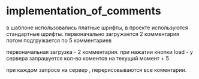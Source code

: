 # implementation_of_comments

в шаблоне использовались платные шрифты, в проекте используются стандартные шрифты.
первоначально загружается 2 комментария 
потом подгружается по 5 комментариев

первоначальная загрузка - 2 комментария.
при нажатии кнопки load - у сервера запрашуется кол-во коментов на текущий момент + 5

при каждом запросе на сервер , перерисовываются все коментарии.
